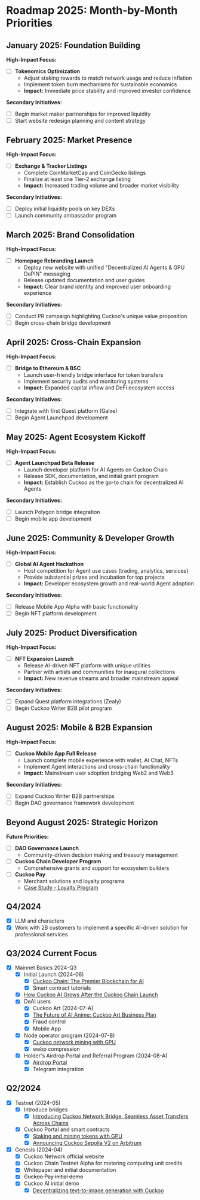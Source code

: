 # Roadmap 2025: Month-by-Month Priorities

## January 2025: Foundation Building

**High-Impact Focus:**
- [ ] **Tokenomics Optimization**
  - Adjust staking rewards to match network usage and reduce inflation
  - Implement token burn mechanisms for sustainable economics
  - **Impact:** Immediate price stability and improved investor confidence

**Secondary Initiatives:**
- [ ] Begin market maker partnerships for improved liquidity
- [ ] Start website redesign planning and content strategy

## February 2025: Market Presence

**High-Impact Focus:**
- [ ] **Exchange & Tracker Listings**
  - Complete CoinMarketCap and CoinGecko listings
  - Finalize at least one Tier-2 exchange listing
  - **Impact:** Increased trading volume and broader market visibility

**Secondary Initiatives:**
- [ ] Deploy initial liquidity pools on key DEXs
- [ ] Launch community ambassador program

## March 2025: Brand Consolidation

**High-Impact Focus:**
- [ ] **Homepage Rebranding Launch**
  - Deploy new website with unified "Decentralized AI Agents & GPU DePIN" messaging
  - Release updated documentation and user guides
  - **Impact:** Clear brand identity and improved user onboarding experience

**Secondary Initiatives:**
- [ ] Conduct PR campaign highlighting Cuckoo's unique value proposition
- [ ] Begin cross-chain bridge development

## April 2025: Cross-Chain Expansion

**High-Impact Focus:**
- [ ] **Bridge to Ethereum & BSC**
  - Launch user-friendly bridge interface for token transfers
  - Implement security audits and monitoring systems
  - **Impact:** Expanded capital inflow and DeFi ecosystem access

**Secondary Initiatives:**
- [ ] Integrate with first Quest platform (Galxe)
- [ ] Begin Agent Launchpad development

## May 2025: Agent Ecosystem Kickoff

**High-Impact Focus:**
- [ ] **Agent Launchpad Beta Release**
  - Launch developer platform for AI Agents on Cuckoo Chain
  - Release SDK, documentation, and initial grant program
  - **Impact:** Establish Cuckoo as the go-to chain for decentralized AI Agents

**Secondary Initiatives:**
- [ ] Launch Polygon bridge integration
- [ ] Begin mobile app development

## June 2025: Community & Developer Growth

**High-Impact Focus:**
- [ ] **Global AI Agent Hackathon**
  - Host competition for Agent use cases (trading, analytics, services)
  - Provide substantial prizes and incubation for top projects
  - **Impact:** Developer ecosystem growth and real-world Agent adoption

**Secondary Initiatives:**
- [ ] Release Mobile App Alpha with basic functionality
- [ ] Begin NFT platform development

## July 2025: Product Diversification

**High-Impact Focus:**
- [ ] **NFT Expansion Launch**
  - Release AI-driven NFT platform with unique utilities
  - Partner with artists and communities for inaugural collections
  - **Impact:** New revenue streams and broader mainstream appeal

**Secondary Initiatives:**
- [ ] Expand Quest platform integrations (Zealy)
- [ ] Begin Cuckoo Writer B2B pilot program

## August 2025: Mobile & B2B Expansion

**High-Impact Focus:**
- [ ] **Cuckoo Mobile App Full Release**
  - Launch complete mobile experience with wallet, AI Chat, NFTs
  - Implement Agent interactions and cross-chain functionality
  - **Impact:** Mainstream user adoption bridging Web2 and Web3

**Secondary Initiatives:**
- [ ] Expand Cuckoo Writer B2B partnerships
- [ ] Begin DAO governance framework development

## Beyond August 2025: Strategic Horizon

**Future Priorities:**
- [ ] **DAO Governance Launch**
  - Community-driven decision making and treasury management
- [ ] **Cuckoo Chain Developer Program**
  - Comprehensive grants and support for ecosystem builders
- [ ] **Cuckoo Pay**
  - Merchant solutions and loyalty programs
  - [Case Study - Loyalty Program](/future-releases/cuckoo-pay-loyalty-program)


## Q4/2024

* [x] LLM and characters
* [x] Work with 2B customers to implement a specific AI-driven solution for professional services

## Q3/2024 Current Focus

- [x] Mainnet Basics 2024-Q3
  - [x] Initial Launch (2024-06)
    - [x] [Cuckoo Chain: The Premier Blockchain for AI](/blog/2024/06/24/cuckoo-the-blockchain-for-ai)
    - [x] Smart contract tutorials
  - [x] [How Cuckoo AI Grows After the Cuckoo Chain Launch](/blog/2024/06/28/how-does-cuckoo-grow-after-cuckoo-chain-launch)
  - [x] DeAI users
    - [x] Cuckoo Art (2024-07-A)
    - [x] [The Future of AI Anime: Cuckoo Art Business Plan](/future-releases/generative-art)
    - [x] Fraud control
    - [x] Mobile App
  - [x] Node operator program (2024-07-B)
    - [x] [Cuckoo network mining with GPU](/blog/2024/07/15/cuckoo-network-mining-gpu-july-2024)
    - [x] webp compression
  - [x] Holder's Airdrop Portal and Referral Program (2024-08-A)
    - [x] [Airdrop Portal](/blog/2024/07/25/cuckoo-network-airdrop-portal)
    - [x] Telegram integration

## Q2/2024

- [x] Testnet (2024-05)
  - [x] Introduce bridges
    - [x] [Introducing Cuckoo Network Bridge: Seamless Asset Transfers Across Chains](/blog/2024/07/01/cuckoo-network-bridge-seamless-asset-transfers)
  - [x] Cuckoo Portal and smart contracts
    - [x] [Staking and mining tokens with GPU](https://cuckoo.network/blog/2024/04/20/staking-and-mining-tokens-with-gpu)
    - [x] [Announcing Cuckoo Sepolia V2 on Arbitrum](https://cuckoo.network/blog/2024/06/11/testnet-sepolia-v2)
- [x] Genesis (2024-04)
  - [x] Cuckoo Network official website
  - [x] Cuckoo Chain Testnet Alpha for metering computing unit credits
  - [x] Whitepaper and initial documentation
  - [x] ~~Cuckoo Pay initial demo~~
  - [x] Cuckoo AI initial demo
    - [x] [Decentralizing text-to-image generation with Cuckoo](https://cuckoo.network/blog/2024/04/13/decentralizing-text-to-image-generation)
